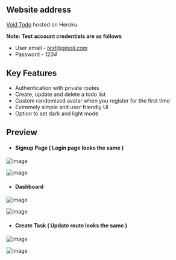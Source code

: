 ## Website address
[Void Todo](https://voidtodo.herokuapp.com) hosted on Heroku

**Note: Test account credentials are as follows**
  * User email - *test@gmail.com*
  * Password - *1234*

## Key Features
* Authentication with private routes
* Create, update and delete a todo list
* Custom randomized avatar when you register for the first time
* Extremely simple and user friendly UI
* Option to set dark and light mode

## Preview
* #### Signup Page ( Login page looks the same )
![image](https://user-images.githubusercontent.com/57311008/164913935-1004e82d-c424-4b2c-84d9-ee25af5a2020.png)

![image](https://user-images.githubusercontent.com/57311008/164913925-c89c4424-ae14-43f9-b02b-9380e49ca29c.png)


* #### Dashboard
![image](https://user-images.githubusercontent.com/57311008/164913807-175883f7-473a-4dbd-a59c-2830fddc4a20.png)

![image](https://user-images.githubusercontent.com/57311008/164913845-1f010c95-2db1-48e6-b5d9-9b28003f1228.png)


* #### Create Task ( Update route looks the same )
![image](https://user-images.githubusercontent.com/57311008/164913875-c57ec093-a209-49d7-a763-138044547b8d.png)

![image](https://user-images.githubusercontent.com/57311008/164913868-f5cb58fe-7ffc-4990-8378-244da5636b89.png)


